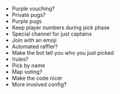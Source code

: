 * Purple vouching?
* Private pugs?
* Purple pugs
* Keep player numbers during pick phase
* Special channel for just captains
* Join with an emoji
* Automated raffler?
* Make the bot tell you who you just picked
* !rules?
* Pick by name
* Map voting?
* Make the code nicer
* More involved config?
